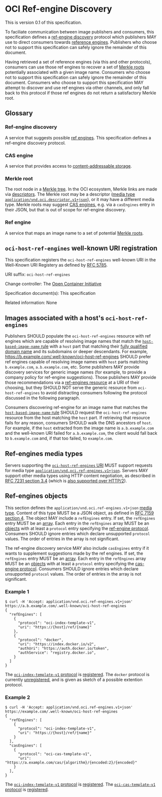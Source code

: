 # OCI Ref-engine Discovery

This is version 0.1 of this specification.

To faciliate communication between image publishers and consumers, this specification defines a [ref-engine discovery](#ref-engine-discovery) protocol which publishers MAY use to direct consumers towards [reference engines](#ref-engine).
Publishers who choose not to support this specification can safely ignore the remainder of this document.

Having retrieved a set of reference engines (via this and other protocols), consumers can use those ref engines to recover a set of [Merkle roots](#merkle-root) potentially associated with a given image name.
Consumers who choose not to support this specification can safely ignore the remainder of this document.
Consumers who choose to support this specification MAY attempt to discover and use ref engines via other channels, and only fall back to this protocol if those ref engines do not return a satisfactory Merkle root.

## Glossary

### Ref-engine discovery

A service that suggests possible [ref engines](#ref-engine).
This specification defines a ref-engine discovery protocol.

### CAS engine

A service that provides access to [content-addressable storage][cas].

### Merkle root

The root node in a [Merkle tree][Merkle-tree].
In the OCI ecosystem, Merkle links are made via [descriptors][descriptor].
The Merkle root may be a descriptor ([media type][media-type] [`application/vnd.oci.descriptor.v1+json`][descriptor]), or it may have a different media type.
Merkle roots may suggest [CAS engines](#cas-engine), e.g. via a `casEngines` entry in their JSON, but that is out of scope for ref-engine discovery.

### Ref engine

A service that maps an image name to a set of potential [Merkle roots](#merkle-root).

## `oci-host-ref-engines` well-known URI registration

This specification registers the `oci-host-ref-engines` well-known URI in the Well-Known URI Registery as defined by [RFC 5785][rfc5785].

URI suffix: `oci-host-ref-engines`

Change controller: The [Open Container Initiative][OCI]

Specification document(s): This specification

Related information: None

## Images associated with a host's `oci-host-ref-engines`

Publishers SHOULD populate the `oci-host-ref-engines` resource with ref engines which are capable of resolving image names that match the [`host-based-image-name` rule](host-based-image-names.md) with a `host` part that matching their [fully qualified domain name][rfc1594-s5.2] and its subdomains or deeper descendants.
For example, https://b.example.com/.well-known/oci-host-ref-engines SHOULD prefer ref engines capable of resolving image names with `host` parts matching `b.example.com`, `a.b.example.com`, etc.
Some publishers MAY provide discovery services for generic image names (for example, to provide a company policy for ref-engine suggestions).
Those publishers MAY provide those recommendations via a [ref-engines resource](#ref-engines-media-types) at a URI of their choosing, but they SHOULD NOT serve the generic resource from `oci-host-ref-engines` to avoid distracting consumers following the protocol discussed in the following paragraph.

Consumers discovering ref-engine for an image name that matches the [`host-based-image-name` rule](host-based-image-names.md) SHOULD request the `oci-host-ref-engines` resource from the host matching the `host` part.
If retrieving that resource fails for any reason, consumers SHOULD walk the DNS ancestors of `host`.
For example, if the `host` extracted from the image name is `a.b.example.com` and the well-known URI failed for `a.b.example.com`, the client would fall back to `b.example.com` and, if that too failed, to `example.com`.

## Ref-engines media types

Servers supporting the [`oci-host-ref-engines` URI](#oci-host-ref-engines-well-known-uri-registration) MUST support requests for media type [`application/vnd.oci.ref-engines.v1+json`](#ref-engines-objects).
Servers MAY support other media types using HTTP content negotiation, as described in [RFC 7231 section 3.4][rfc7231-s3.4] (which is [also supported over HTTP/2][rfc7540-s8]).

## Ref-engines objects

This section defines the `application/vnd.oci.ref-engines.v1+json` [media type][media-type].
Content of this type MUST be a JSON object, as defined in [RFC 7159 section 4][rfc7159-s4].
The object MAY include a `refEngines` entry.
If set, the `refEngines` entry MUST be an [array][rfc7159-s5].
Each entry in the `refEngines` array MUST be an [objects][rfc7159-s4] with at least a `protocol` entry specifying the [ref-engine protocol](ref-engine-protocols.md).
Consumers SHOULD ignore entries which declare unsupported `protocol` values.
The order of entries in the array is not significant.

The ref-engine discovery service MAY also include `casEngines` entry if it wants to supplement suggestions made by the ref engines.
If set, the `refEngines` entry MUST be an [array][rfc7159-s5].
Each entry in the `refEngines` array MUST be an [objects][rfc7159-s4] with at least a `protocol` entry specifying the [cas-engine protocol](cas-engine-protocols.md).
Consumers SHOULD ignore entries which declare unsupported `protocol` values.
The order of entries in the array is not significant.

### Example 1

```
$ curl -H 'Accept: application/vnd.oci.ref-engines.v1+json' https://a.b.example.com/.well-known/oci-host-ref-engines
{
  "refEngines": [
    {
      "protocol": "oci-index-template-v1",
      "uri": "https://{host}/ref/{name}"
    },
    {
      "protocol": "docker",
      "uri": "https://index.docker.io/v2",
      "authUri": "https://auth.docker.io/token",
      "authService": "registry.docker.io",
    }
  ]
}
```

The [`oci-index-template-v1` protocol](index-template.md) is [registered](ref-engine-protocols.md).
The `docker` protocol is currently [unregistered](ref-engine-protocols.md), and is given as sketch of a possible extention protocol.

### Example 2

```
$ curl -H 'Accept: application/vnd.oci.ref-engines.v1+json' https://example.com/.well-known/oci-host-ref-engines
{
  "refEngines": [
    {
      "protocol": "oci-index-template-v1",
      "uri": "https://{host}/ref/{name}"
    }
  ],
  "casEngines": [
    {
      "protocol": "oci-cas-template-v1",
      "uri": "https://a.example.com/cas/{algorithm}/{encoded:2}/{encoded}"
    }
  ],
}
```

The [`oci-index-template-v1` protocol](index-template.md) is [registered](ref-engine-protocols.md).
The [`oci-cas-template-v1` protocol](cas-template.md) is [registered](cas-engine-protocols.md).

[CAS]: https://en.wikipedia.org/wiki/Content-addressable_storage
[descriptor]: https://github.com/opencontainers/image-spec/blob/v1.0.0/descriptor.md
[media-type]: https://tools.ietf.org/html/rfc6838
[Merkle-tree]: https://en.wikipedia.org/wiki/Merkle_tree
[OCI]: https://www.opencontainers.org/
[rfc1594-s5.2]: https://tools.ietf.org/html/rfc1594#section-5
[rfc5785]: https://tools.ietf.org/html/rfc5785
[rfc7159-s4]: https://tools.ietf.org/html/rfc7159#section-4
[rfc7159-s5]: https://tools.ietf.org/html/rfc7159#section-5
[rfc7231-s3.4]: https://tools.ietf.org/html/rfc7231#section-3.4
[rfc7540-s8]: https://tools.ietf.org/html/rfc7540#section-8
